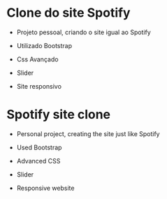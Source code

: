 # Clone do site Spotify

- Projeto pessoal, criando o site igual ao Spotify

- Utilizado Bootstrap

- Css Avançado

- Slider

- Site responsivo

# Spotify site clone

- Personal project, creating the site just like Spotify

- Used Bootstrap

- Advanced CSS

- Slider

- Responsive website
